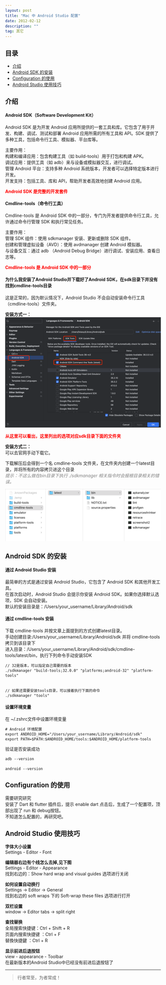 ```yaml
---
layout: post
title: "Mac 中 Android Studio 配置"
date: 2012-02-12
description: ""
tag: 其它
---
```





## 目录
- [介绍](#content1)   
- [Android SDK 的安装](#content2)   
- [Configuration 的使用](#content3)   
- [Android Studio 使用技巧](#content66)   


## <a id="content1">介绍</a>

#### **Android SDK（Software Development Kit）**    

Android SDK 是为开发 Android 应用所提供的一套工具和库。它包含了用于开发、构建、调试、测试和部署 Android 应用所需的所有工具和 API。SDK 提供了多种工具，包括命令行工具、模拟器、平台库等。    

主要作用：        
构建和编译应用：包含构建工具（如 build-tools）用于打包和构建 APK。       
调试应用：提供工具（如 adb）来与设备或模拟器交互，进行调试。        
管理 Android 平台：支持多种 Android 系统版本，开发者可以选择特定版本进行开发。       
开发支持：包括工具、库和 API，帮助开发者高效地创建 Android 应用。       

<span style="color:red;font-weight:bold;">Android SDK 是完整的开发套件</span>


#### **Cmdline-tools（命令行工具）**    

Cmdline-tools 是 Android SDK 中的一部分，专门为开发者提供命令行工具，允许通过命令行管理 SDK 和执行常见任务。   

主要作用：    
管理 SDK 组件：使用 sdkmanager 安装、更新或删除 SDK 组件。   
创建和管理虚拟设备（AVD）：使用 avdmanager 创建 Android 模拟器。    
与设备交互：通过 adb （Android Debug Bridge）进行调试、安装应用、查看日志等。    

<span style="color:red;font-weight:bold;">Cmdline-tools 是 Android SDK 中的一部分</span>


#### **为什么我安装了Android Studio并下载好了Android SDK，在sdk目录下并没有找到cmdline-tools目录**    

这是正常的，因为默认情况下，Android Studio 不会自动安装命令行工具（cmdline-tools）文件夹。

**安装方式一：**       
<img src="/images/Other/2.png">

<span style="color:red;font-weight:bold;">从这里可以看出，这里列出的选项对应sdk目录下面的文件夹</span>

**安装方式二：**    
可以去官网手动下载它。

下载解压后会得到一个名 cmdline-tools 文件夹，在文件夹内创建一个latest目录，并将所有的内容拷贝进这个目录    
<span style="color:gray;font-size:12;font-style:italic;">提示：不这么做在bin目录下执行 ./sdkmanager 相关指令时会报根目录相关的错误。</span>

<img src="/images/Other/1.png">


## <a id="content2">Android SDK 的安装</a>

#### **通过 Android Studio 安装**   
最简单的方式是通过安装 Android Studio，它包含了 Android SDK 和其他开发工具。        
在首次启动时，Android Studio 会提示你安装 Android SDK。如果你选择默认选项，SDK 会自动安装。      
默认的安装目录是：/Users/your_username/Library/Android/sdk     


#### **通过 cmdline-tools 安装**   

下载 cmdline-tools 并按文章上面提到的方式创建latest目录。    
手动创建目录:/Users/your_username/Library/Android/sdk  并将 cmdline-tools 拷贝到该目录下        
进入目录：/Users/your_username/Library/Android/sdk/cmdline-tools/latest/bin，执行下列命令手动安装SDK         
```text
// 32是版本，可以指定自己需要的版本
./sdkmanager "build-tools;32.0.0" "platforms;android-32" "platform-tools" 


// 如果还需要安装tools目录，可以接着执行下面的命令
./sdkmanager "tools"
```

#### **设置环境变量**    

在 ~/.zshrc文件中设置环境变量   
```text
# Android 环境配置
export ANDROID_HOME="/Users/your_username/Library/Android/sdk"
export PATH=$PATH:$ANDROID_HOME/tools:$ANDROID_HOME/platform-tools
```

验证是否安装成功
```text
adb --version

android --version 
```

## <a id="content3">Configuration 的使用</a>

需要研究研究   
安装了 Dart 和 flutter 插件后，提示 enable dart 点击后，生成了一个配置项，顶部出现了 run 和 debug按钮。    
不知道怎么配置的，再研究吧。     


## <a id="content66">Android Studio 使用技巧</a>

**字体大小设置**     
Settings - Editor - Font     

**编辑器右边有个线怎么去掉,见下图**    
Settings - Editor - Appearance  
找到右边的：Show hard wrap and visual guides 选项进行关闭   

**如何设置自动换行**   
Settings -> Editor -> General   
找到右边的 soft wraps 下的 Soft-wrap these files 选项进行打开    

**双栏设置**      
window -> Editor tabs -> split right


**查找替换**      
全局搜索快捷键：Ctrl + Shift + R    
页面内搜索快捷键 ：Ctrl + F   
替換快捷鍵 ：Ctrl + R   

**显示前进后退按钮**   
view - appearance - Toolbar       
在最新版本的Android Studio中已经没有前进后退按钮了    



----------
>  行者常至，为者常成！


